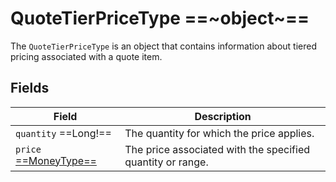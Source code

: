 # QuoteTierPriceType ==~object~==

The `QuoteTierPriceType` is an object that contains information about tiered pricing associated with a quote item. 

## Fields

| Field                                                             | Description                                                |
| ----------------------------------------------------------------- | ---------------------------------------------------------- |
| `quantity`  ==Long!==                                             | The quantity for which the price applies.                  |
| `price` [ ==MoneyType== ](../../Cart/objects/money-type.md)       | The price associated with the specified quantity or range. |
